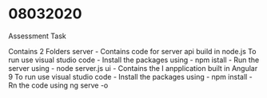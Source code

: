 # 08032020
Assessment Task

Contains 2 Folders
 server - Contains code for server api build in node.js
    To run use visual studio code
    - Install the packages using - npm istall
    - Run the server using - node server.js
 ui - Contains the I anpplication built in Angular 9
    To run use visual studio code
     - Install the packages using - npm install
     - Rn the code using ng serve -o
